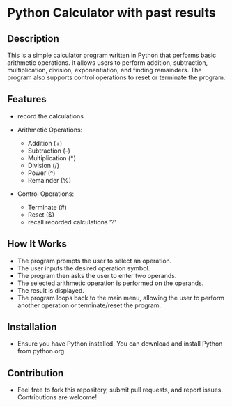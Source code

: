 # Python Calculator with past results

## Description
This is a simple calculator program written in Python that performs basic arithmetic operations.
It allows users to perform addition, subtraction, multiplication, division, exponentiation, and finding remainders.
The program also supports control operations to reset or terminate the program.

## Features
* record the calculations
* Arithmetic Operations:
  * Addition (+)
  * Subtraction (-)
  * Multiplication (*)
  * Division (/)
  * Power (^)
  * Remainder (%)
 
* Control Operations:
  * Terminate (#)
  * Reset ($)
  * recall recorded calculations '?'
    
## How It Works

* The program prompts the user to select an operation.
* The user inputs the desired operation symbol.
* The program then asks the user to enter two operands.
* The selected arithmetic operation is performed on the operands.
* The result is displayed.
* The program loops back to the main menu, allowing the user to perform another operation or terminate/reset the program.

## Installation

* Ensure you have Python installed. You can download and install Python from python.org.

## Contribution

* Feel free to fork this repository, submit pull requests, and report issues. Contributions are welcome!


















